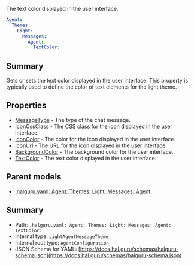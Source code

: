 <!--
title: TextColor
description: The text color displayed in the user interface.
version: 1.40.1-beta.2
generated: true
date: 2025-04-28
node: This file is generated by the command-line program: `halguru manual -c -m`
-->


The text color displayed in the user interface.

```yaml
Agent:
  Themes:
    Light:
      Messages:
        Agent:
          TextColor:
```

## Summary

Gets or sets the text color displayed in the user interface. This property is typically used to define the color of text elements for the light theme.

## Properties

* [MessageType]((halguru)-agent-themes-light-messages-agent-messagetype.md) - The type of the chat message.
* [IconCssClass]((halguru)-agent-themes-light-messages-agent-iconcssclass.md) - The CSS class for the icon displayed in the user interface.
* [IconColor]((halguru)-agent-themes-light-messages-agent-iconcolor.md) - The color for the icon displayed in the user interface.
* [IconUrl]((halguru)-agent-themes-light-messages-agent-iconurl.md) - The URL for the icon displayed in the user interface.
* [BackgroundColor]((halguru)-agent-themes-light-messages-agent-backgroundcolor.md) - The background color for the user interface.
* [TextColor]((halguru)-agent-themes-light-messages-agent-textcolor.md) - The text color displayed in the user interface.

## Parent models

* [.halguru.yaml: Agent: Themes: Light: Messages: Agent:]((halguru)-agent-themes-light-messages-agent.md)
## Summary

* Path: `.halguru.yaml: Agent: Themes: Light: Messages: Agent: TextColor:`
* Internal type: `LightAgentMessageTheme`
* Internal root type: `AgentConfiguration`
* JSON Schema for YAML: [https://docs.hal.guru/schemas/halguru-schema.json](https://docs.hal.guru/schemas/halguru-schema.json)
